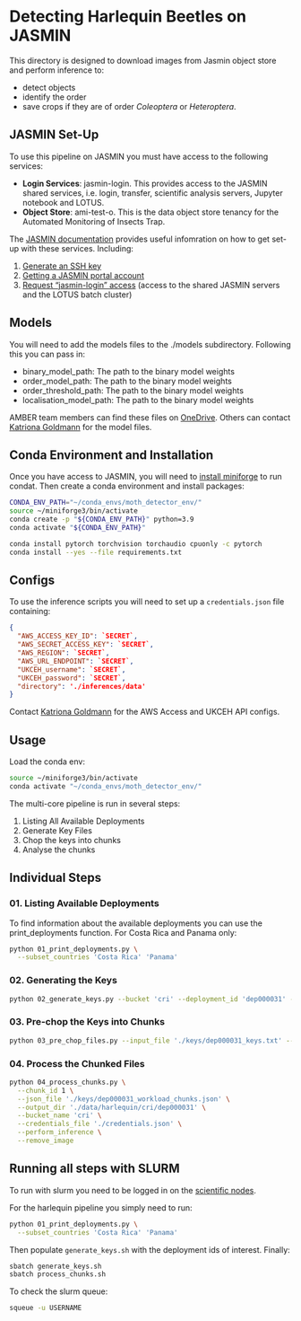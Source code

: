 # Detecting Harlequin Beetles on JASMIN

This directory is designed to download images from Jasmin object store and perform inference to:
- detect objects
- identify the order
- save crops if they are of order _Coleoptera_ or _Heteroptera_.


## JASMIN Set-Up

To use this pipeline on JASMIN you must have access to the following services: 
- **Login Services**: jasmin-login. This provides access to the JASMIN shared services, i.e. login, transfer, scientific analysis servers, Jupyter notebook and LOTUS.
- **Object Store**: ami-test-o. This is the data object store tenancy for the Automated Monitoring of Insects Trap.

The [JASMIN documentation](https://help.jasmin.ac.uk/docs/getting-started/get-started-with-jasmin/) provides useful infomration on how to get set-up with these services. Including: 
1. [Generate an SSH key](https://help.jasmin.ac.uk/docs/getting-started/generate-ssh-key-pair/)
2. [Getting a JASMIN portal account](https://help.jasmin.ac.uk/docs/getting-started/get-jasmin-portal-account/)
3. [Request “jasmin-login” access](https://help.jasmin.ac.uk/docs/getting-started/get-login-account/) (access to the shared JASMIN servers and the LOTUS batch cluster)

## Models

You will need to add the models files to the ./models subdirectory. Following this you can pass in: 
- binary_model_path: The path to the binary model weights 
- order_model_path: The path to the binary model weights
- order_threshold_path: The path to the binary model weights
- localisation_model_path: The path to the binary model weights

AMBER team members can find these files on [OneDrive](https://thealanturininstitute.sharepoint.com/:f:/r/sites/Automatedbiodiversitymonitoring/Shared%20Documents/General/Data/models/jasmin?csf=1&web=1&e=HgjhgA). Others can contact [Katriona Goldmann](kgoldmann@turing.ac.uk) for the model files. 


## Conda Environment and Installation

Once you have access to JASMIN, you will need to [install miniforge](https://help.jasmin.ac.uk/docs/software-on-jasmin/creating-and-using-miniforge-environments/) to run condat. Then create a conda environment and install packages: 

```bash
CONDA_ENV_PATH="~/conda_envs/moth_detector_env/"
source ~/miniforge3/bin/activate
conda create -p "${CONDA_ENV_PATH}" python=3.9
conda activate "${CONDA_ENV_PATH}"

conda install pytorch torchvision torchaudio cpuonly -c pytorch
conda install --yes --file requirements.txt
```

## Configs

To use the inference scripts you will need to set up a `credentials.json` file containing: 

```json
{
  "AWS_ACCESS_KEY_ID": `SECRET`,
  "AWS_SECRET_ACCESS_KEY": `SECRET`,
  "AWS_REGION": `SECRET`,
  "AWS_URL_ENDPOINT": `SECRET`,
  "UKCEH_username": `SECRET`,
  "UKCEH_password": `SECRET`,
  "directory": './inferences/data'
}
```

Contact [Katriona Goldmann](kgoldmann@turing.ac.uk) for the AWS Access and UKCEH API configs. 

## Usage

Load the conda env:

```bash
source ~/miniforge3/bin/activate
conda activate "~/conda_envs/moth_detector_env/"
```

The multi-core pipeline is run in several steps: 

1. Listing All Available Deployments
2. Generate Key Files
3. Chop the keys into chunks
4. Analyse the chunks

## Individual Steps

### 01. Listing Available Deployments

To find information about the available deployments you can use the print_deployments function. For Costa Rica and Panama only: 

```bash
python 01_print_deployments.py \
  --subset_countries 'Costa Rica' 'Panama'
```


### 02. Generating the Keys

```bash
python 02_generate_keys.py --bucket 'cri' --deployment_id 'dep000031' --output_file './keys/dep000031_keys.txt'
```

### 03. Pre-chop the Keys into Chunks

```bash
python 03_pre_chop_files.py --input_file './keys/dep000031_keys.txt' --file_extension 'jpg|jpeg' --chunk_size 100 --output_file './keys/dep000031_workload_chunks.json'
```

### 04. Process the Chunked Files

```bash
python 04_process_chunks.py \
  --chunk_id 1 \
  --json_file './keys/dep000031_workload_chunks.json' \
  --output_dir './data/harlequin/cri/dep000031' \
  --bucket_name 'cri' \
  --credentials_file './credentials.json' \
  --perform_inference \
  --remove_image
```

## Running all steps with SLURM

To run with slurm you need to be logged in on the [scientific nodes](https://help.jasmin.ac.uk/docs/interactive-computing/sci-servers/). 

For the harlequin pipeline you simply need to run: 

```bash
python 01_print_deployments.py \
  --subset_countries 'Costa Rica' 'Panama'
```

Then populate `generate_keys.sh` with the deployment ids of interest. Finally: 

```bash
sbatch generate_keys.sh
sbatch process_chunks.sh
```

To check the slurm queue: 

```bash
squeue -u USERNAME
```




